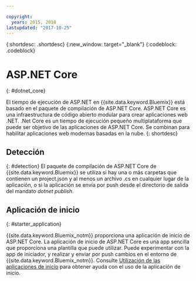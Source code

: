 ```yaml
---

copyright:
  years: 2015, 2018
lastupdated: "2017-10-25"
---
```


{:shortdesc: .shortdesc}
{:new_window: target="_blank"}
{:codeblock: .codeblock}


# ASP.NET Core
{: #dotnet_core}

El tiempo de ejecución de ASP.NET en {{site.data.keyword.Bluemix}} está basado en el paquete de compilación de ASP.NET Core. ASP.NET Core es una infraestructura de código abierto modular para crear aplicaciones web .NET.
.Net Core es un tiempo de ejecución pequeño multiplataforma que puede ser objetivo de las aplicaciones de ASP.NET Core.
Se combinan para habilitar aplicaciones web modernas basadas en la nube.
{: shortdesc}

## Detección
{: #detection}
El paquete de compilación de ASP.NET Core de {{site.data.keyword.Bluemix}} se utiliza si hay una o más carpetas que contienen un project.json y al menos un archivo .cs en cualquier lugar de la aplicación, o si la aplicación se envía por push desde el directorio de salida del mandato *dotnet publish*.

## Aplicación de inicio
{: #starter_application}

{{site.data.keyword.Bluemix_notm}} proporciona una aplicación de inicio de ASP.NET Core.  La aplicación de inicio de ASP.NET Core es una app sencilla que proporciona una plantilla que puede utilizar. Puede experimentar con la app de iniciador, y realizar y enviar por push cambios en el entorno de {{site.data.keyword.Bluemix_notm}}.  Consulte [Utilización de las aplicaciones de inicio](docs/runtimes-common/starter_app_usage.html) para obtener ayuda con el uso de la aplicación de inicio.
